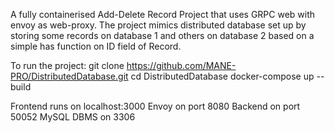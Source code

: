 A fully containerised Add-Delete Record Project that uses GRPC web with envoy as web-proxy.
The project mimics distributed database set up by storing some records on database 1 and others on database 2 based on a simple
has function on ID field of Record.

To run the project:
git clone https://github.com/MANE-PRO/DistributedDatabase.git
cd DistributedDatabase
docker-compose up --build

Frontend runs on localhost:3000 
Envoy on port 8080
Backend on port 50052
MySQL DBMS on 3306
